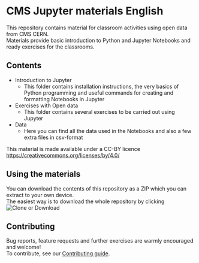 # CMS Jupyter materials English
This repository contains material for classroom activities using open data from CMS CERN. <br>
Materials provide basic introduction to Python and Jupyter Notebooks and ready exercises for the classrooms.

## Contents
- Introduction to Jupyter <br>
  - This folder contains installation instructions, the very basics of Python programming and useful commands for creating and   formatting Notebooks in Jupyter
- Exercises with Open data
  - This folder contains several exercises to be carried out using Jupyter
- Data
  - Here you can find all the data used in the Notebooks and also a few extra files in csv-format

This material is made available under a CC-BY licence https://creativecommons.org/licenses/by/4.0/

## Using the materials
You can download the contents of this repository as a ZIP which you can extract to your own device. <br>
The easiest way is to download the whole repository by clicking <br>
![Clone or Download](https://github.com/cms-opendata-education/cms-jupyter-materials-english/blob/master/Images/download.png)

## Contributing
Bug reports, feature requests and further exercises are warmly encouraged and welcome! <br>
To contribute, see our [Contributing guide](Contributing.rst).
